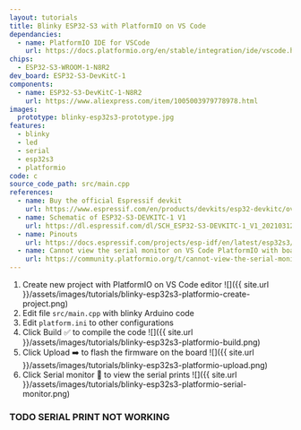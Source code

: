 ```yaml
---
layout: tutorials
title: Blinky ESP32-S3 with PlatformIO on VS Code
dependancies:
  - name: PlatformIO IDE for VSCode
    url: https://docs.platformio.org/en/stable/integration/ide/vscode.html#installation
chips:
  - ESP32-S3-WROOM-1-N8R2
dev_board: ESP32-S3-DevKitC-1
components:
  - name: ESP32-S3-DevKitC-1-N8R2
    url: https://www.aliexpress.com/item/1005003979778978.html
images:
  prototype: blinky-esp32s3-prototype.jpg
features:
  - blinky
  - led
  - serial
  - esp32s3
  - platformio
code: c
source_code_path: src/main.cpp
references:
  - name: Buy the official Espressif devkit
    url: https://www.espressif.com/en/products/devkits/esp32-devkitc/overview
  - name: Schematic of ESP32-S3-DEVKITC-1 V1
    url: https://dl.espressif.com/dl/SCH_ESP32-S3-DEVKITC-1_V1_20210312C.pdf
  - name: Pinouts
    url: https://docs.espressif.com/projects/esp-idf/en/latest/esp32s3/hw-reference/esp32s3/user-guide-devkitc-1.html#pin-layout
  - name: Cannot view the serial monitor on VS Code PlatformIO with board ESP32-S3
    url: https://community.platformio.org/t/cannot-view-the-serial-monitor-on-vs-code-platformio-with-board-esp32-s3/29747
---
```


1. Create new project with PlatformIO on VS Code editor
  ![]({{ site.url }}/assets/images/tutorials/blinky-esp32s3-platformio-create-project.png)
1. Edit file `src/main.cpp` with blinky Arduino code
1. Edit `platform.ini` to other configurations
1. Click Build ✅ to compile the code
  ![]({{ site.url }}/assets/images/tutorials/blinky-esp32s3-platformio-build.png)
1. Click Upload ➡️ to flash the firmware on the board
  ![]({{ site.url }}/assets/images/tutorials/blinky-esp32s3-platformio-upload.png)
1. Click Serial monitor 🔌 to view the serial prints
  ![]({{ site.url }}/assets/images/tutorials/blinky-esp32s3-platformio-serial-monitor.png)

<!-- TODO: Serial print is not working -->
<h3 class="has-background-warning-light">TODO SERIAL PRINT NOT WORKING</h3>
